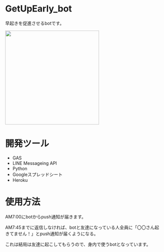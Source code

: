 # GetUpEarly_bot

早起きを促進させるbotです。

<img src="https://user-images.githubusercontent.com/53991600/80805041-ded37280-8bf1-11ea-917d-595f193888c8.jpg" width="300px">

# 開発ツール

 - GAS
 - LINE Messageing API
 - Python
 - Googleスプレッドシート
 - Heroku
 
 # 使用方法
 
 AM7:00にbotからpush通知が届きます。
 
 AM7:45までに返信しなければ、botと友達になっている人全員に「〇〇さん起きてません！」とpush通知が届くようになる。
 
 これは結局は友達に起こしてもらうので、身内で使うbotとなっています。
